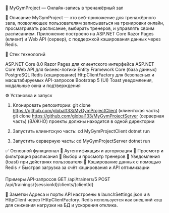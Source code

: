 💪 MyGymProject — Онлайн-запись в тренажёрный зал

📝 Описание
MyGymProject — это веб-приложение для тренажёрного зала, позволяющее пользователям записываться на тренировки онлайн, просматривать расписание, выбирать тренеров, и управлять своим расписанием.
Приложение построено на ASP.NET Core Razor Pages (клиент) и Web API (сервер), с поддержкой кэширования данных через Redis.

🚀 Стек технологий

ASP.NET Core 8.0
Razor Pages для клиентского интерфейса
ASP.NET Core Web API для бизнес-логики
Entity Framework Core (база данных)
PostgreSQL
Redis (кэширование)
HttpClientFactory для безопасных и масштабируемых API-запросов
Bootstrap 5 (UI)
Toast уведомления, модальные окна и подтверждения

⚙️ Установка и запуск

1. Клонировать репозитории:
   git clone https://github.com/global133/MyGymProjectClient (клиентская часть)
   git clone https://github.com/global133/MyGymProjectServer (cерверная часть)
(ВАЖНО) проекты должны находится в одной директории

3. Запустить клиентскую часть:
   cd MyGymProjectClient
   dotnet run
   
4. Запустить серверную часть:
   cd MyGymProjectServer
   dotnet run


✅ Основной функционал
🔐 Аутентификация и авторизация
📅 Просмотр и фильтрация расписания
👤 Выбор и просмотр тренеров
💬 Уведомления (toast) при действиях пользователя
🧠 Кэширование данных с помощью Redis
⚡️ Быстрая загрузка за счёт кэширования и API оптимизации

 Примеры API-запросов
 GET /api/trainers/5
 POST /api/trainings/{sessionId}/clients/{clientId}

📌 Заметки
Адреса и порты API настроены в launchSettings.json и в HttpClient через IHttpClientFactory.
Redis используется как внешний кэш для снижения нагрузки на БД и ускорения отклика.
   
